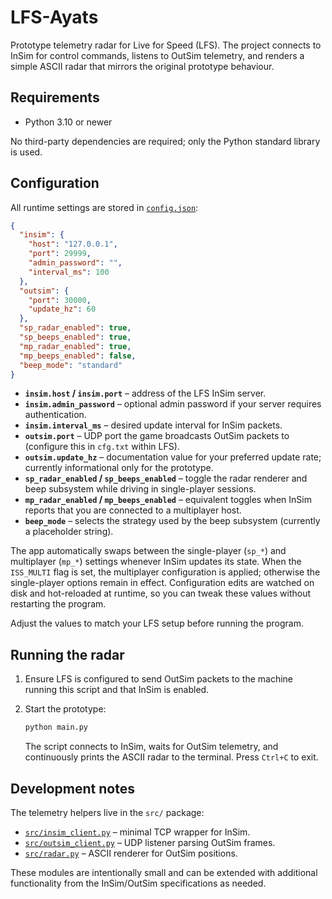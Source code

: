 # LFS-Ayats

Prototype telemetry radar for Live for Speed (LFS).  The project connects to
InSim for control commands, listens to OutSim telemetry, and renders a simple
ASCII radar that mirrors the original prototype behaviour.

## Requirements

* Python 3.10 or newer

No third-party dependencies are required; only the Python standard library is
used.

## Configuration

All runtime settings are stored in [`config.json`](config.json):

```json
{
  "insim": {
    "host": "127.0.0.1",
    "port": 29999,
    "admin_password": "",
    "interval_ms": 100
  },
  "outsim": {
    "port": 30000,
    "update_hz": 60
  },
  "sp_radar_enabled": true,
  "sp_beeps_enabled": true,
  "mp_radar_enabled": true,
  "mp_beeps_enabled": false,
  "beep_mode": "standard"
}
```

* **`insim.host` / `insim.port`** – address of the LFS InSim server.
* **`insim.admin_password`** – optional admin password if your server requires
  authentication.
* **`insim.interval_ms`** – desired update interval for InSim packets.
* **`outsim.port`** – UDP port the game broadcasts OutSim packets to (configure
  this in `cfg.txt` within LFS).
* **`outsim.update_hz`** – documentation value for your preferred update rate;
  currently informational only for the prototype.
* **`sp_radar_enabled` / `sp_beeps_enabled`** – toggle the radar renderer and
  beep subsystem while driving in single-player sessions.
* **`mp_radar_enabled` / `mp_beeps_enabled`** – equivalent toggles when InSim
  reports that you are connected to a multiplayer host.
* **`beep_mode`** – selects the strategy used by the beep subsystem (currently a
  placeholder string).

The app automatically swaps between the single-player (`sp_*`) and
multiplayer (`mp_*`) settings whenever InSim updates its state. When the
`ISS_MULTI` flag is set, the multiplayer configuration is applied; otherwise the
single-player options remain in effect. Configuration edits are watched on disk
and hot-reloaded at runtime, so you can tweak these values without restarting
the program.

Adjust the values to match your LFS setup before running the program.

## Running the radar

1. Ensure LFS is configured to send OutSim packets to the machine running this
   script and that InSim is enabled.
2. Start the prototype:

   ```bash
   python main.py
   ```

   The script connects to InSim, waits for OutSim telemetry, and continuously
   prints the ASCII radar to the terminal. Press `Ctrl+C` to exit.

## Development notes

The telemetry helpers live in the `src/` package:

* [`src/insim_client.py`](src/insim_client.py) – minimal TCP wrapper for InSim.
* [`src/outsim_client.py`](src/outsim_client.py) – UDP listener parsing OutSim
  frames.
* [`src/radar.py`](src/radar.py) – ASCII renderer for OutSim positions.

These modules are intentionally small and can be extended with additional
functionality from the InSim/OutSim specifications as needed.
